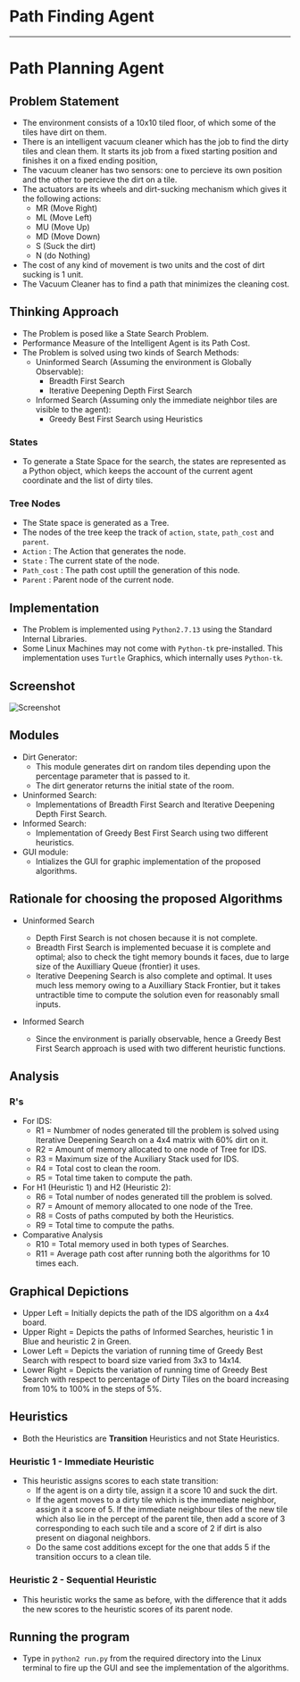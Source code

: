 # Path Finding Agent
---
# Path Planning Agent

## Problem Statement

- The environment consists of a 10x10 tiled floor, of which some of the tiles have dirt on them.
- There is an intelligent vacuum cleaner which has the job to find the dirty tiles and clean them. It starts its job from a fixed starting position and finishes it on a fixed ending position,
- The vacuum cleaner has two sensors: one to percieve its own position and the other to percieve the dirt on a tile.
- The actuators are its wheels and dirt-sucking mechanism which gives it the following actions:
	- MR (Move Right)
	- ML (Move Left)
	- MU (Move Up)
	- MD (Move Down)
	- S (Suck the dirt)
	- N (do Nothing)
- The cost of any kind of movement is two units and the cost of dirt sucking is 1 unit.
- The Vacuum Cleaner has to find a path that minimizes the cleaning cost.

## Thinking Approach

- The Problem is posed like a State Search Problem.
- Performance Measure of the Intelligent Agent is its Path Cost.
- The Problem is solved using two kinds of Search Methods:
	- Uninformed Search (Assuming the environment is Globally Observable):
		- Breadth First Search
		- Iterative Deepening Depth First Search
	- Informed Search (Assuming only the immediate neighbor tiles are visible to the agent):
		- Greedy Best First Search using Heuristics

### States

- To generate a State Space for the search, the states are represented as a Python object, which keeps the account of the current agent coordinate and the list of dirty tiles.

### Tree Nodes

- The State space is generated as a Tree.
- The nodes of the tree keep the track of `action`, `state`, `path_cost` and `parent`.
- `Action` : The Action that generates the node.
- `State` : The current state of the node.
- `Path_cost` : The path cost uptill the generation of this node.
- `Parent` : Parent node of the current node.

## Implementation

- The Problem is implemented using `Python2.7.13` using the Standard Internal Libraries.
- Some Linux Machines may not come with `Python-tk` pre-installed. This implementation uses `Turtle` Graphics, which internally uses `Python-tk`.

## Screenshot
![Screenshot](https://user-images.githubusercontent.com/26005890/211086199-31607e6f-b6ff-40fc-9c3c-cb8591d5df32.png)


## Modules

- Dirt Generator:
	- This module generates dirt on random tiles depending upon the percentage parameter that is passed to it.
	- The dirt generator returns the initial state of the room.
- Uninformed Search:
	- Implementations of Breadth First Search and Iterative Deepening Depth First Search.
- Informed Search:
	- Implementation of Greedy Best First Search using two different heuristics.
- GUI module:
	- Intializes the GUI for graphic implementation of the proposed algorithms.

## Rationale for choosing the proposed Algorithms

- Uninformed Search
	- Depth First Search is not chosen because it is not complete.
	- Breadth First Search is implemented becuase it is complete and optimal; also to check the tight memory bounds it faces, due to large size of the Auxilliary Queue (frontier) it uses.
	- Iterative Deepening Search is also complete and optimal. It uses much less memory owing to a Auxilliary Stack Frontier, but it takes untractible time to compute the solution even for reasonably small inputs.

- Informed Search
	- Since the environment is parially observable, hence a Greedy Best First Search approach is used with two different heuristic functions.

## Analysis

### R's

- For IDS:
	- R1 = Numbmer of nodes generated till the problem is solved using Iterative Deepening Search on a 4x4 matrix with 60% dirt on it.
	- R2 = Amount of memory allocated to one node of Tree for IDS.
	- R3 = Maximum size of the Auxiliary Stack used for IDS.
	- R4 = Total cost to clean the room.
	- R5 = Total time taken to compute the path.
- For H1 (Heuristic 1) and H2 (Heuristic 2):
	- R6 = Total number of nodes generated till the problem is solved.
	- R7 = Amount of memory allocated to one node of the Tree.
	- R8 = Costs of paths computed by both the Heuristics.
	- R9 = Total time to compute the paths.
- Comparative Analysis
	- R10 = Total memory used in both types of Searches.
	- R11 = Average path cost after running both the algorithms for 10 times each.

## Graphical Depictions

- Upper Left = Initially depicts the path of the IDS algorithm on a 4x4 board.
- Upper Right = Depicts the paths of Informed Searches, heuristic 1 in Blue and heuristic 2 in Green.
- Lower Left = Depicts the variation of running time of Greedy Best Search with respect to board size varied from 3x3 to 14x14.
- Lower Right = Depicts the variation of running time of Greedy Best Search with respect to percentage of Dirty Tiles on the board increasing from 10% to 100% in the steps of 5%.

## Heuristics

- Both the Heuristics are **Transition** Heuristics and not State Heuristics.

### Heuristic 1 - Immediate Heuristic

- This heuristic assigns scores to each state transition:
	- If the agent is on a dirty tile, assign it a score 10 and suck the dirt.
	- If the agent moves to a dirty tile which is the immediate neighbor, assign it a score of 5. If the immediate neighbour tiles of the new tile which also lie in the percept of the parent tile, then add a score of 3 corresponding to each such tile and a score of 2 if dirt is also present on diagonal neighbors.
	- Do the same cost additions except for the one that adds 5 if the transition occurs to a clean tile.

### Heuristic 2 - Sequential Heuristic

- This heuristic works the same as before, with the difference that it adds the new scores to the heuristic scores of its parent node.

## Running the program

- Type in `python2 run.py` from the required directory into the Linux terminal to fire up the GUI and see the implementation of the algorithms.

